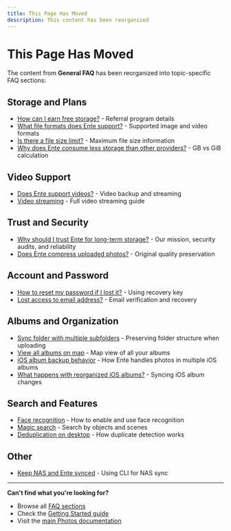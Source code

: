 ```yaml
---
title: This Page Has Moved
description: This content has been reorganized
---
```


# This Page Has Moved

The content from **General FAQ** has been reorganized into topic-specific FAQ sections:

## Storage and Plans
- [How can I earn free storage?](/photos/faq/storage-and-plans#earn-free-storage) - Referral program details
- [What file formats does Ente support?](/photos/faq/backup-and-sync#backup-file-formats) - Supported image and video formats
- [Is there a file size limit?](/photos/faq/backup-and-sync#file-size-limit) - Maximum file size information
- [Why does Ente consume less storage than other providers?](/photos/faq/storage-and-plans#less-storage-usage) - GB vs GiB calculation

## Video Support
- [Does Ente support videos?](/photos/faq/backup-and-sync#video-support) - Video backup and streaming
- [Video streaming](/photos/features/utilities/video-streaming) - Full video streaming guide

## Trust and Security
- [Why should I trust Ente for long-term storage?](/photos/faq/security-and-privacy#trust) - Our mission, security audits, and reliability
- [Does Ente compress uploaded photos?](/photos/faq/backup-and-sync#does-ente-compress) - Original quality preservation

## Account and Password
- [How to reset my password if I lost it?](/photos/faq/security-and-privacy#use-recovery-key) - Using recovery key
- [Lost access to email address?](/photos/faq/account-creation#lost-email) - Email verification and recovery

## Albums and Organization
- [Sync folder with multiple subfolders](/photos/faq/albums-and-organization#nested-folders) - Preserving folder structure when uploading
- [View all albums on map](/photos/faq/search-and-discovery#all-albums) - Map view of all your albums
- [iOS album backup behavior](/photos/faq/albums-and-organization#multiple-ios-albums) - How Ente handles photos in multiple iOS albums
- [What happens with reorganized iOS albums?](/photos/faq/albums-and-organization#ios-reorganize) - Syncing iOS album changes

## Search and Features
- [Face recognition](/photos/faq/search-and-discovery#enable-face-recognition) - How to enable and use face recognition
- [Magic search](/photos/faq/search-and-discovery) - Search by objects and scenes
- [Deduplication on desktop](/photos/faq/backup-and-sync#deduplication-desktop) - How duplicate detection works

## Other
- [Keep NAS and Ente synced](/photos/faq/backup-and-sync#watch-nas) - Using CLI for NAS sync

---

**Can't find what you're looking for?**
- Browse all [FAQ sections](/photos/faq/account-creation)
- Check the [Getting Started guide](/photos/getting-started/)
- Visit the [main Photos documentation](/photos/)

